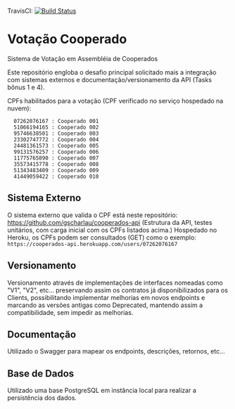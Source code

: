 TravisCI: [![Build Status](https://travis-ci.org/gscharlau/votacao.svg?branch=master)](https://travis-ci.org/gscharlau/votacao)

# Votação Cooperado
Sistema de Votação em Assembléia de Cooperados

Este repositório engloba o desafio principal solicitado mais a integração com sistemas externos e documentação/versionamento da API (Tasks bônus 1 e 4).

CPFs habilitados para a votação (CPF verificado no serviço hospedado na nuvem):
```
  07262076167 : Cooperado 001
  51066194165 : Cooperado 002
  95746638501 : Cooperado 003
  23302747772 : Cooperado 004
  24481361573 : Cooperado 005
  99131576257 : Cooperado 006
  11775765890 : Cooperado 007
  35573415778 : Cooperado 008
  51343483409 : Cooperado 009
  41449059422 : Cooperado 010
``` 
## Sistema Externo
O sistema externo que valida o CPF está neste repositório: https://github.com/gscharlau/cooperados-api (Estrutura da API, testes unitários, com carga inicial com os CPFs listados acima.) Hospedado no Heroku, os CPFs podem ser consultados (GET) como o exemplo: `https://cooperados-api.herokuapp.com/users/07262076167`
 
## Versionamento
Versionamento através de implementações de interfaces nomeadas como "V1", "V2", etc... preservando assim os contratos já disponibilizados para os Clients, possibilitando implementar melhorias em novos endpoints e marcando as versões antigas como Deprecated, mantendo assim a compatibilidade, sem impedir as melhorias.
 
## Documentação
Utilizado o Swagger para mapear os endpoints, descrições, retornos, etc...

## Base de Dados
Utilizado uma base PostgreSQL em instância local para realizar a persistência dos dados.
